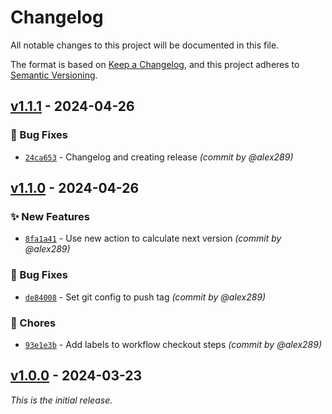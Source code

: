# Changelog
All notable changes to this project will be documented in this file.

The format is based on [Keep a Changelog](https://keepachangelog.com/en/1.0.0/),
and this project adheres to [Semantic Versioning](https://semver.org/spec/v2.0.0.html).

## [v1.1.1] - 2024-04-26
### :bug: Bug Fixes
- [`24ca653`](https://github.com/alex289/CleanArchitecture/commit/24ca6530244c667913d45ba78de1c5a1132ab905) - Changelog and creating release *(commit by @alex289)*


## [v1.1.0] - 2024-04-26
### :sparkles: New Features
- [`8fa1a41`](https://github.com/alex289/CleanArchitecture/commit/8fa1a41c0971dd04a1c40247387cce1712052522) - Use new action to calculate next version *(commit by @alex289)*

### :bug: Bug Fixes
- [`de84008`](https://github.com/alex289/CleanArchitecture/commit/de840088455b5879361b4c226b344e528164882d) - Set git config to push tag *(commit by @alex289)*

### :wrench: Chores
- [`93e1e3b`](https://github.com/alex289/CleanArchitecture/commit/93e1e3ba564e7876680d4b18ea4014ba9fa80002) - Add labels to workflow checkout steps *(commit by @alex289)*


## [v1.0.0] - 2024-03-23
_This is the initial release._

[v1.0.0]: https://github.com/alex289/CleanArchitecture/commits/v1.0.0
[v1.1.0]: https://github.com/alex289/CleanArchitecture/compare/v1.0.0...v1.1.0
[v1.1.1]: https://github.com/alex289/CleanArchitecture/compare/v1.1.0...v1.1.1